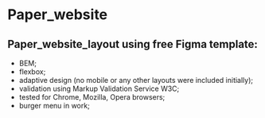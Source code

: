 # Paper_website
## Paper_website_layout using free Figma template:
- BEM; 
- flexbox;
- adaptive design (no mobile or any other layouts were included initially);
- validation using Markup Validation Service W3C;
- tested for Chrome, Mozilla, Opera browsers;
- burger menu in work;





